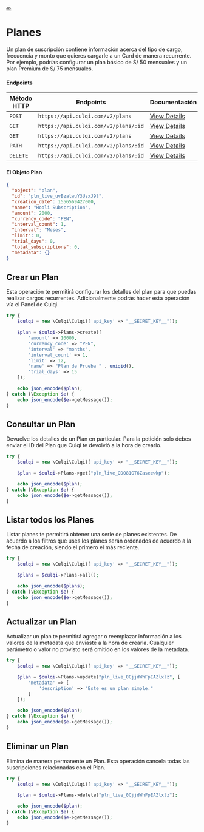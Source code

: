 [:back:](/docs/README.md)

# Planes

Un plan de suscripción contiene información acerca del tipo de cargo, frecuencia y monto que quieres cargarle a un Card de manera recurrente. Por ejemplo, podrías configurar un plan básico de S/ 50 mensuales y un plan Premium de S/ 75 mensuales.

#### Endpoints

| Método HTTP | Endpoints                            | Documentación                                            |
| ----------- | ------------------------------------ | -------------------------------------------------------- |
| `POST`      | `https://api.culqi.com/v2/plans`     | [View Details](https://www.culqi.com/api/#planes#create) |
| `GET`       | `https://api.culqi.com/v2/plans/:id` | [View Details](https://www.culqi.com/api/#planes#detail) |
| `GET`       | `https://api.culqi.com/v2/plans`     | [View Details](https://www.culqi.com/api/#planes#list)   |
| `PATH`      | `https://api.culqi.com/v2/plans/:id` | [View Details](https://www.culqi.com/api/#planes#update) |
| `DELETE`    | `https://api.culqi.com/v2/plans/:id` | [View Details](https://www.culqi.com/api/#planes#delete) |

#### El Objeto Plan

```json
{
  "object": "plan",
  "id": "pln_live_uvBzalwuY3UsxJ9l",
  "creation_date": 1556569427000,
  "name": "Hooli Subscription",
  "amount": 2000,
  "currency_code": "PEN",
  "interval_count": 1,
  "interval": "Meses",
  "limit": 0,
  "trial_days": 0,
  "total_subscriptions": 0,
  "metadata": {}
}
```

## Crear un Plan

Esta operación te permitirá configurar los detalles del plan para que puedas realizar cargos recurrentes. Adicionalmente podrás hacer esta operación vía el Panel de Culqi.

```php
try {
    $culqi = new \Culqi\Culqi(['api_key' => "__SECRET_KEY__"]);

    $plan = $culqi->Plans->create([
        'amount' => 10000,
        'currency_code' => "PEN",
        'interval' => "months",
        'interval_count' => 1,
        'limit' => 12,
        'name' => "Plan de Prueba " . uniqid(),
        'trial_days' => 15
    ]);

    echo json_encode($plan);
} catch (\Exception $e) {
    echo json_encode($e->getMessage());
}
```

## Consultar un Plan

Devuelve los detalles de un Plan en particular. Para la petición solo debes enviar el ID del Plan que Culqi te devolvió a la hora de crearlo.

```php
try {
    $culqi = new \Culqi\Culqi(['api_key' => "__SECRET_KEY__"]);

    $plan = $culqi->Plans->get("pln_live_QDO81GT6Zaseewkp");

    echo json_encode($plan);
} catch (\Exception $e) {
    echo json_encode($e->getMessage());
}
```

## Listar todos los Planes

Listar planes te permitirá obtener una serie de planes existentes. De acuerdo a los filtros que uses los planes serán ordenados de acuerdo a la fecha de creación, siendo el primero el más reciente.

```php
try {
    $culqi = new \Culqi\Culqi(['api_key' => "__SECRET_KEY__"]);

    $plans = $culqi->Plans->all();

    echo json_encode($plans);
} catch (\Exception $e) {
    echo json_encode($e->getMessage());
}
```

## Actualizar un Plan

Actualizar un plan te permitirá agregar o reemplazar información a los valores de la metadata que enviaste a la hora de crearla. Cualquier parámetro o valor no provisto será omitido en los valores de la metadata.

```php
try {
    $culqi = new \Culqi\Culqi(['api_key' => "__SECRET_KEY__"]);

    $plan = $culqi->Plans->update("pln_live_0CjjdWhFpEAZlxlz", [
        'metadata' => [
            'description' => "Este es un plan simple."
        ]
    ]);

    echo json_encode($plan);
} catch (\Exception $e) {
    echo json_encode($e->getMessage());
}
```

## Eliminar un Plan

Elimina de manera permanente un Plan. Esta operación cancela todas las suscripciones relacionadas con el Plan.

```php
try {
    $culqi = new \Culqi\Culqi(['api_key' => "__SECRET_KEY__"]);

    $plan = $culqi->Plans->delete("pln_live_0CjjdWhFpEAZlxlz");

    echo json_encode($plan);
} catch (\Exception $e) {
    echo json_encode($e->getMessage());
}
```
